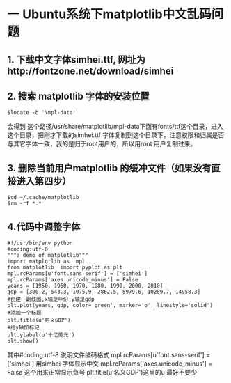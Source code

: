 # 一 Ubuntu系统下matplotlib中文乱码问题

## 1. 下载中文字体simhei.ttf, 网址为http://fontzone.net/download/simhei 
## 2. 搜索  matplotlib 字体的安装位置
````
$locate -b '\mpl-data'
````
会得到 这个路径/usr/share/matplotlib/mpl-data下面有fonts/ttf这个目录，进入这个目录，把刚才下载的simhei.ttf 字体复制到这个目录下，注意权限和归属是否与其它字体一致，我的是归于root用户的，所以用root 用户复制过来。 
## 3. 删除当前用户matplotlib 的缓冲文件（如果没有直接进入第四步）
````
$cd ~/.cache/matplotlib
$rm -rf *.*
````
## 4.代码中调整字体
````
#!/usr/bin/env python
#coding:utf-8
"""a demo of matplotlib"""
import matplotlib as  mpl
from matplotlib  import pyplot as plt
mpl.rcParams[u'font.sans-serif'] = ['simhei']
mpl.rcParams['axes.unicode_minus'] = False
years = [1950, 1960, 1970, 1980, 1990, 2000, 2010]
gdp = [300.2, 543.3, 1075.9, 2862.5, 5979.6, 10289.7, 14958.3]
#创建一副线图,x轴是年份,y轴是gdp
plt.plot(years, gdp, color='green', marker='o', linestyle='solid')
#添加一个标题
plt.title(u'名义GDP')
#给y轴加标记
plt.ylabel(u'十亿美元')
plt.show()
````
其中#coding:utf-8 说明文件编码格式
mpl.rcParams[u'font.sans-serif'] = ['simhei'] 用simhei 字体显示中文
mpl.rcParams['axes.unicode_minus'] = False 这个用来正常显示负号
plt.title(u'名义GDP')这里的u 最好不要少
